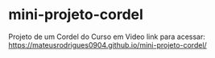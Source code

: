 # mini-projeto-cordel
Projeto de um Cordel do Curso em Video
link para acessar:
https://mateusrodrigues0904.github.io/mini-projeto-cordel/
